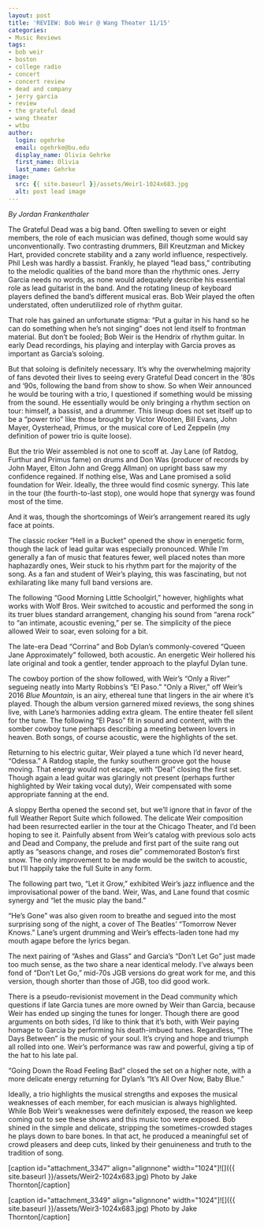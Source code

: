 ```yaml
---
layout: post
title: 'REVIEW: Bob Weir @ Wang Theater 11/15'
categories:
- Music Reviews
tags:
- bob weir
- boston
- college radio
- concert
- concert review
- dead and company
- jerry garcia
- review
- the grateful dead
- wang theater
- wtbu
author:
  login: ogehrke
  email: ogehrke@bu.edu
  display_name: Olivia Gehrke
  first_name: Olivia
  last_name: Gehrke
image:
  src: {{ site.baseurl }}/assets/Weir1-1024x683.jpg
  alt: post lead image
---
```


_By Jordan Frankenthaler_

The Grateful Dead was a big band. Often swelling to seven or eight members, the role of each musician was defined, though some would say unconventionally. Two contrasting drummers, Bill Kreutzman and Mickey Hart, provided concrete stability and a zany world influence, respectively. Phil Lesh was hardly a bassist. Frankly, he played “lead bass,” contributing to the melodic qualities of the band more than the rhythmic ones. Jerry Garcia needs no words, as none would adequately describe his essential role as lead guitarist in the band. And the rotating lineup of keyboard players defined the band’s different musical eras. Bob Weir played the often understated, often underutilized role of rhythm guitar.

That role has gained an unfortunate stigma: “Put a guitar in his hand so he can do something when he’s not singing” does not lend itself to frontman material. But don’t be fooled; Bob Weir is the Hendrix of rhythm guitar. In early Dead recordings, his playing and interplay with Garcia proves as important as Garcia’s soloing.

But that soloing is definitely necessary. It’s why the overwhelming majority of fans devoted their lives to seeing every Grateful Dead concert in the ‘80s and ‘90s, following the band from show to show. So when Weir announced he would be touring with a trio, I questioned if something would be missing from the sound. He essentially would be only bringing a rhythm section on tour: himself, a bassist, and a drummer. This lineup does not set itself up to be a “power trio” like those brought by Victor Wooten, Bill Evans, John Mayer, Oysterhead, Primus, or the musical core of Led Zeppelin (my definition of power trio is quite loose).

But the trio Weir assembled is not one to scoff at. Jay Lane (of Ratdog, Furthur and Primus fame) on drums and Don Was (producer of records by John Mayer, Elton John and Gregg Allman) on upright bass saw my confidence regained. If nothing else, Was and Lane promised a solid foundation for Weir. Ideally, the three would find cosmic synergy. This late in the tour (the fourth-to-last stop), one would hope that synergy was found most of the time.

And it was, though the shortcomings of Weir’s arrangement reared its ugly face at points.

The classic rocker “Hell in a Bucket” opened the show in energetic form, though the lack of lead guitar was especially pronounced. While I’m generally a fan of music that features fewer, well placed notes than more haphazardly ones, Weir stuck to his rhythm part for the majority of the song. As a fan and student of Weir’s playing, this was fascinating, but not exhilarating like many full band versions are.

The following “Good Morning Little Schoolgirl,” however, highlights what works with Wolf Bros. Weir switched to acoustic and performed the song in its truer blues standard arrangement, changing his sound from “arena rock” to “an intimate, acoustic evening,” per se. The simplicity of the piece allowed Weir to soar, even soloing for a bit.

The late-era Dead “Corrina” and Bob Dylan’s commonly-covered “Queen Jane Approximately” followed, both acoustic. An energetic Weir hollered his late original and took a gentler, tender approach to the playful Dylan tune.

The cowboy portion of the show followed, with Weir’s “Only a River” segueing neatly into Marty Robbins’s “El Paso.” “Only a River,” off Weir’s 2016 _Blue Mountain_, is an airy, ethereal tune that lingers in the air where it’s played. Though the album version garnered mixed reviews, the song shines live, with Lane’s harmonies adding extra gleam. The entire theater fell silent for the tune. The following “El Paso” fit in sound and content, with the somber cowboy tune perhaps describing a meeting between lovers in heaven. Both songs, of course acoustic, were the highlights of the set.

Returning to his electric guitar, Weir played a tune which I’d never heard, “Odessa.” A Ratdog staple, the funky southern groove got the house moving. That energy would not escape, with “Deal” closing the first set. Though again a lead guitar was glaringly not present (perhaps further highlighted by Weir taking vocal duty), Weir compensated with some appropriate fanning at the end.

A sloppy Bertha opened the second set, but we’ll ignore that in favor of the full Weather Report Suite which followed. The delicate Weir composition had been resurrected earlier in the tour at the Chicago Theater, and I’d been hoping to see it. Painfully absent from Weir’s catalog with previous solo acts and Dead and Company, the prelude and first part of the suite rang out aptly as “seasons change, and roses die” commemorated Boston’s first snow. The only improvement to be made would be the switch to acoustic, but I’ll happily take the full Suite in any form.

The following part two, “Let it Grow,” exhibited Weir’s jazz influence and the improvisational power of the band. Weir, Was, and Lane found that cosmic synergy and “let the music play the band.”

“He’s Gone” was also given room to breathe and segued into the most surprising song of the night, a cover of The Beatles’ “Tomorrow Never Knows.” Lane’s urgent drumming and Weir’s effects-laden tone had my mouth agape before the lyrics began.

The next pairing of “Ashes and Glass” and Garcia’s “Don’t Let Go” just made too much sense, as the two share a near identical melody. I’ve always been fond of “Don’t Let Go,” mid-70s JGB versions do great work for me, and this version, though shorter than those of JGB, too did good work.

There is a pseudo-revisionist movement in the Dead community which questions if late Garcia tunes are more owned by Weir than Garcia, because Weir has ended up singing the tunes for longer. Though there are good arguments on both sides, I’d like to think that it’s both, with Weir paying homage to Garcia by performing his death-imbued tunes. Regardless, “The Days Between” is the music of your soul. It’s crying and hope and triumph all rolled into one. Weir’s performance was raw and powerful, giving a tip of the hat to his late pal.

“Going Down the Road Feeling Bad” closed the set on a higher note, with a more delicate energy returning for Dylan’s “It’s All Over Now, Baby Blue.”

Ideally, a trio highlights the musical strengths and exposes the musical weaknesses of each member, for each musician is always highlighted. While Bob Weir’s weaknesses were definitely exposed, the reason we keep coming out to see these shows and this music too were exposed. Bob shined in the simple and delicate, stripping the sometimes-crowded stages he plays down to bare bones. In that act, he produced a meaningful set of crowd pleasers and deep cuts, linked by their genuineness and truth to the tradition of song.

\[caption id="attachment\_3347" align="alignnone" width="1024"\]![]({{ site.baseurl }}/assets/Weir2-1024x683.jpg) Photo by Jake Thornton\[/caption\]

\[caption id="attachment\_3349" align="alignnone" width="1024"\]![]({{ site.baseurl }}/assets/Weir3-1024x683.jpg) Photo by Jake Thornton\[/caption\]